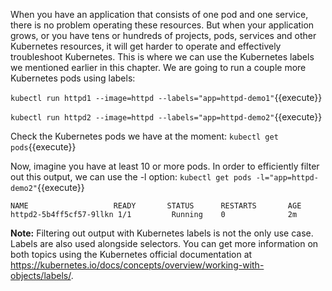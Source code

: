 
When you have an application that consists of one pod and one service, there is no problem operating these resources. But when your application grows, or you have tens or hundreds of projects, pods, services and other Kubernetes resources, it will get harder to operate and effectively troubleshoot Kubernetes. This is where we can use the Kubernetes labels we mentioned earlier in this chapter. We are going to run a couple more Kubernetes pods using labels:


`kubectl run httpd1 --image=httpd --labels="app=httpd-demo1"`{{execute}}

`kubectl run httpd2 --image=httpd --labels="app=httpd-demo2"`{{execute}}

Check the Kubernetes pods we have at the moment:
`kubectl get pods`{{execute}}

Now, imagine you have at least 10 or more pods. In order to efficiently filter out this output, we can use the -l option:
`kubectl get pods -l="app=httpd-demo2"`{{execute}}

```
NAME                   READY       STATUS      RESTARTS       AGE
httpd2-5b4ff5cf57-9llkn 1/1         Running    0              2m
```

**Note:** Filtering out output with Kubernetes labels is not the only use case. Labels are also used alongside selectors. You can get more information on both topics using the Kubernetes official documentation at https://kubernetes.io/docs/concepts/overview/working-with-objects/labels/.
